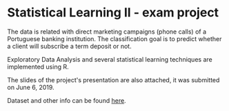 # Statistical Learning II - exam project


The data is related with direct marketing campaigns (phone calls) of a Portuguese banking institution. 
The classification goal is to predict whether a client will subscribe a term deposit or not.

Exploratory Data Analysis and several statistical learning techniques are implemented using R. 

The slides of the project's presentation are also attached, it was submitted on June 6, 2019.

Dataset and other info can be found [here](https://archive.ics.uci.edu/ml/datasets/Bank+Marketing).
